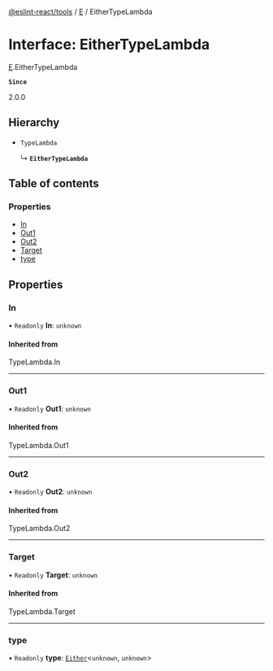 [@eslint-react/tools](../README.md) / [E](../modules/E.md) / EitherTypeLambda

# Interface: EitherTypeLambda

[E](../modules/E.md).EitherTypeLambda

**`Since`**

2.0.0

## Hierarchy

- `TypeLambda`

  ↳ **`EitherTypeLambda`**

## Table of contents

### Properties

- [In](E.EitherTypeLambda.md#in)
- [Out1](E.EitherTypeLambda.md#out1)
- [Out2](E.EitherTypeLambda.md#out2)
- [Target](E.EitherTypeLambda.md#target)
- [type](E.EitherTypeLambda.md#type)

## Properties

### In

• `Readonly` **In**: `unknown`

#### Inherited from

TypeLambda.In

___

### Out1

• `Readonly` **Out1**: `unknown`

#### Inherited from

TypeLambda.Out1

___

### Out2

• `Readonly` **Out2**: `unknown`

#### Inherited from

TypeLambda.Out2

___

### Target

• `Readonly` **Target**: `unknown`

#### Inherited from

TypeLambda.Target

___

### type

• `Readonly` **type**: [`Either`](../modules/E.md#either)\<`unknown`, `unknown`\>
